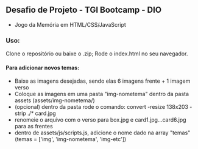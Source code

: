 ## Desafio de Projeto - TGI Bootcamp - DIO

- Jogo da Memória em HTML/CSS/JavaScript

### Uso:
Clone o repositório ou baixe o .zip;
Rode o index.html no seu navegador.

#### Para adicionar novos temas:
- Baixe as imagens desejadas, sendo elas 6 imagens frente + 1 imagem verso
- Coloque as imagens em uma pasta "img-nometema" dentro da pasta assets (assets/img-nometema/)
- (opcional) dentro da pasta rode o comando: convert -resize 138x203 -strip ./* card.jpg
- renomeie o arquivo com o verso para box.jpg e card1.jpg...card6.jpg para as frentes
- dentro de assets/js/scripts.js, adicione o nome dado na array "temas" (temas = ['img', 'img-nometema', 'img-etc'])
